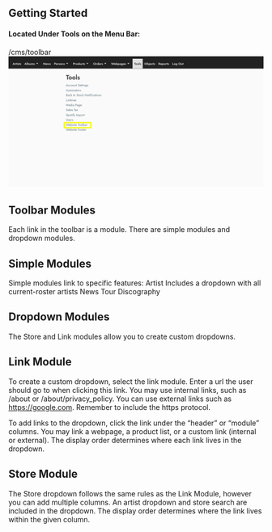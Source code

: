 ## Getting Started 
#### Located Under Tools on the Menu Bar: <br />

/cms/toolbar
![](views/toolbar.png)

## Toolbar Modules
Each link in the toolbar is a module.  There are simple modules and dropdown modules.

## Simple Modules
Simple modules link to specific features:
Artist
Includes a dropdown with all current-roster artists
News
Tour
Discography

## Dropdown Modules
The Store and Link modules allow you to create custom dropdowns.

## Link Module
To create a custom dropdown, select the link module.  Enter a url the user should go to when clicking this link.  You may use internal links, such as /about or /about/privacy_policy.  You can use external links such as https://google.com.  Remember to include the https protocol.

To add links to the dropdown, click the link under the “header” or “module” columns.  You may link a webpage, a product list, or a custom link (internal or external).  The display order determines where each link lives in the dropdown.

## Store Module
The Store dropdown follows the same rules as the Link Module, however you can add multiple columns.  An artist dropdown and store search are included in the dropdown.  The display order determines where the link lives within the given column.
